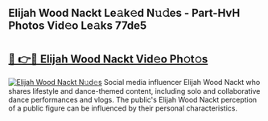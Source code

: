 ## Elijah Wood Nackt Le𝚊k𝚎d N𝚞𝚍es - Part-HvH Photos Vid𝚎o Le𝚊ks 77de5

# <h2><a href="http://fb6hrb.evod.top/?m=Elijah+Wood+Nackt">🔗 👉🔴 Elijah Wood Nackt Vid𝚎o Ph𝚘t𝚘s</a></h2>

[![Elijah Wood Nackt N𝚞d𝚎s](https://i.imgur.com/8V9OHl7.gif)](http://fb6hrb.evod.top/?m=Elijah+Wood+Nackt)
Social media influencer Elijah Wood Nackt who shares lifestyle and dance-themed content, including solo and collaborative dance performances and vlogs. The public's Elijah Wood Nackt perception of a public figure can be influenced by their personal characteristics. 

